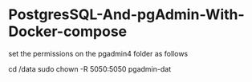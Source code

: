 # PostgresSQL-And-pgAdmin-With-Docker-compose


set the permissions on the pgadmin4 folder as follows

cd /data
sudo chown -R 5050:5050 pgadmin-dat
